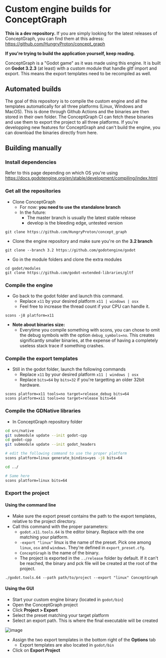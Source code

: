 # Custom engine builds for ConceptGraph

**This is a dev repository.** If you are simply looking for the latest releases of ConceptGraph, you can find them at this adress: https://github.com/HungryProton/concept_graph

**If you're trying to build the application yourself, keep reading.**


ConceptGraph is a "Godot game" as it was made using this engine. It is built on **Godot 3.2.3** (at least) with a custom module
that handle gltf import and export. This means the export templates need to be recompiled as well.

## Automated builds

The goal of this repository is to compile the custom engine and all the templates automatically for all three platforms (Linux, Windows and MacOS).
This is done through Github Actions and the binaries are then stored in their own folder. The ConceptGraph CI can fetch these binaries and use 
them to export the project to all three platforms. If you're developping new features for ConceptGraph and can't build the engine, you can download the binaries directly from here.


## Building manually

### Install dependencies

Refer to this page depending on which OS you're using
https://docs.godotengine.org/en/stable/development/compiling/index.html


### Get all the repositories

+ Clone ConceptGraph
  - For now: **you need to use the standalone branch**
  - In the future:
    + The master branch is usually the latest stable release
    + develop is the bleeding edge, untested version

```
git clone https://github.com/HungryProton/concept_graph
```

+ Clone the engine repository and make sure you're on the **3.2 branch**
```
git clone --branch 3.2 https://github.com/godotengine/godot
```

+ Go in the module folders and clone the extra modules
```
cd godot/modules
git clone https://github.com/godot-extended-libraries/gltf
```


### Compile the engine

+ Go back to the godot folder and launch this command.
  - Replace `x11` by your desired platform `x11 | windows | osx`
  - Feel free to increase the thread count if your CPU can handle it.
```
scons -j8 platform=x11
```

+ **Note about binaries size:**
  - Everytime you compile something with scons, you can chose to omit the debug symbols
with the option `debug_symbols=no`. This creates significantly smaller binaries, at the expense
of having a completely useless stack trace if something crashes.

### Compile the export templates

+ Still in the godot folder, launch the following commands
  - Replace `x11` by your desired platform `x11 | windows | osx`
  - Replace `bits=64` by `bits=32` if you're targetting an older 32bit hardware.

```
scons platform=x11 tools=no target=release_debug bits=64
scons platform=x11 tools=no target=release bits=64
```

### Compile the GDNative libraries
+ In ConceptGraph repository folder
``` bash
cd src/native
git submodule update --init godot-cpp
cd godot-cpp
git submodule update --init godot_headers

# edit the following command to use the proper platform
scons platform=linux generate_bindins=yes -j8 bits=64

cd ../

# Same here
scons platform=linux bits=64
```

### Export the project

#### Using the command line
+ Make sure the export preset contains the path to the export templates, relative to the project directory.
+ Call this command with the proper parameters:
  - `godot.x11.tools.64` is the editor binary. Replace with the one matching your platform.
  - `-export "linux"` linux is the name of the preset. Pick one among `linux`, `osx` and `windows`. They're defined in `export_preset.cfg`.
  - `ConceptGraph` is the name of the binary.
  - The project is exported in the `../release` folder by default. If it can't be reached, the binary and pck file will be created at the root of the project.
```
./godot.tools.64 --path path/to/project --export "linux" ConceptGraph
```


#### Using the GUI

+ Start your custom engine binary (located in `godot/bin`)
+ Open the ConceptGraph project
+ Click **Project > Export**
+ Select the preset matching your target platform
+ Select an export path. This is where the final executable will be created

![image](https://user-images.githubusercontent.com/52043844/88791147-8896b100-d199-11ea-84e5-f2ae1bdaf107.png)

+ Assign the two export templates in the bottom right of the **Options** tab
  - Export templates are also located in `godot/bin`
+ Click on **Export Project**
